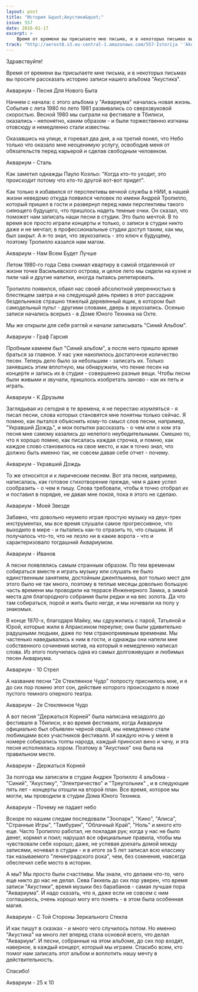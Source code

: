 ```yaml
---
layout: post
title: "История &quot;Акустики&quot;"
issue: 557
date: 2016-01-17
excerpt: >
    Время от времени вы присылаете мне письма, и в некоторых письмах вы просите рассказать историю записи нашего альбома "Акустика".
track: "http://aerost8.s3.eu-central-1.amazonaws.com/557-Istorija ''Akustiki''.mp3"
---
```


Здравствуйте!

Время от времени вы присылаете мне письма, и в некоторых письмах вы просите рассказать историю записи нашего альбома "Акустика".

Аквариум - Песня Для Нового Быта

Начнем с начала: с этого альбома у "Аквариума" началась новая жизнь. События с лета 1980 по лето 1981 развивались со сверхзвуковой скоростью. Весной 1980 мы сыграли на фестивале в Тбилиси, оказались - непонятно, каким образом - и были торжественно изгнаны отовсюду и немедленно стали известны.

Оказавшись на улице, я горевал два дня, а на третий понял, что Небо только что оказало мне неоценимую услугу, освободив меня от обязательств перед карьерой и сделав свободным человеком.

Аквариум - Сталь

Как заметил однажды Пауло Коэльо: "Когда кто-то уходит, это происходит потому что кто-то другой вот-вот придет".

Как только я избавился от перспективы вечной службы в НИИ, в нашей жизни неведомо откуда появился человек по имени Андрей Тропилло, который пришел в гости и развернул перед нами перспективы такого сияющего будущего, что пришлось надеть темные очки. Он сказал, что поможет нам записать наши песни в студии. Это было мечтой. В то время все просто играли концерты и только, о записи в студии никто даже и не мечтал; в профессиональные студии доступ таким, как мы, был закрыт. А я-то знал, что звукозапись - это ключ к будущему, поэтому Тропилло казался нам магом.

Аквариум - Нам Всем Будет Лучше

Летом 1980-го года Сева снимал квартиру в самой отдаленной от жизни точке Васильевского острова, и целое лето мы сидели на кухне и пили чай и другие напитки, иногда пытаясь репетировать.

Тропилло появился, обаял нас своей абсолютной уверенностью в блестящем завтра и на следующий день привез в этот рассадник бездельников страшно тяжелый деревянный ящик, в котором был самодельный пульт - другими словами, дверь в звукозапись. Осенью записи начались всерьез - в Доме Юного Техника на Охте.

Мы же открыли для себя рэггей и начали записывать "Синий Альбом".

Аквариум - Граф Гарсия

Пробным камнем был "Синий альбом", а после него пришло время браться за главное. У нас уже накопилось достаточное количество песен. Теперь дело было за небольшим - записать их. Только занявшись этим вплотную, мы обнаружили, что пение песен на концерте и запись их в студии - совершенно разные вещи. Чтобы песни были живыми и звучали, пришлось изобретать заново - как их петь и играть.

Аквариум - К Друзьям

Заглядывая из сегодня в те времена, я не перестаю изумляться - я писал песни, слова которых становятся мне понятны только сейчас. Я помню, как пытался объяснить кому-то смысл слов песни, например, "Укравший Дождь", и мои попытки рассказать - о чем или о ком эта песня мне самому казались до нелепого неубедительными. Смешно то, что я хорошо помню, как писалась каждая строчка, и помню, как каждое слово становилось на свое место, и как я точно знал, что должно быть именно так, не совсем давая себе отчет - почему.

Аквариум - Укравший Дождь

То же относится и к лирическим песням. Вот эта песня, например, написалась, как готовое стихотворение прежде, чем я даже успел сообразить - о чем я пишу. Слова требовали, чтобы я точно отобрал их и поставил в порядке, не давая мне покоя, пока я этого не сделаю.

Аквариум - Моей Звезде

Забавно, что довольно неумело играя простую музыку на двух-трех инструментах, мы все время слушали самое прогрессивное, что выходило в мире - и пытались как-то отразить то, что слышим. И получалось что-то, что не лезло ни в какие ворота - что и характеризовало тогдашний Аквариумом.

Аквариум - Иванов

А песни появлялись самым странным образом. По тем временам собираться вместе и играть музыку или слушать ее было единственным занятием, достойным джентльмена, вот только мест для этого было не так много, поэтому в теплые месяцы довольно большую часть времени мы проводили на террасе Инженерного Замка, а зимой места для благородного собрания были редки и на вес золота. Да что там собираться, порой и жить было негде, и мы ночевали на полу у знакомых.

В конце 1970-х, благодаря Майку, мы сдружились с парой, Татьяной и Юрой, которые жили в Апраксином переулке; они были удивительно радушными людьми, даже по тем страноприимным временам. Мы частенько наведывались к ним в гости, и однажды они напели мне собственного сочинения мотив, на который я немедленно написал слова. Из этого получилась одна из самых долгоживущих и любимых песен Аквариума.

Аквариум - 10 Стрел

А название песни "2е Стеклянное Чудо" попросту приснилось мне, и я до сих пор помню этот сон, действие которого происходило в ложе пустого темного оперного театра.

Аквариум - 2е Стеклянное Чудо

А вот песня "Держаться Корней" была написана незадолго до фестиваля в Тбилиси, и во время фестиваля, когда Аквариум официально был объявлен черной овцой, мы немедленно стали любимцами всех участников фестиваля. И каждую ночь у меня в номере собирались толпы народа, каждый приносил вино и чачу, и эта песня исполнялась хором. Поэтому в "Акустике" она была на правильном месте.

Аквариум - Держаться Корней

За полгода мы записали в студии Андрея Тропилло 4 альбома - "Синий", "Акустику", "Электричество" и "Треугольник" , и в следующие пять лет - концерты отошли на второй план. Все время, которое мы могли, мы проводили в студии Дома Юного Техника.

Аквариум - Почему не падает небо

Вскоре по нашим следам последовали "Зоопарк", "Кино", "Алиса", "Странные Игры", "Тамбурин", "Облачный Край", "Ноль" и много кто еще. Часто Тропилло работал, не покладая рук; когда у нас не было денег, кормил и поил; нарушал все официальные правила, чтобы мы чувствовали себя хорошо; даже, не успевая доехать домой между записями, ночевал в студии - и в итоге за 5 лет записал всю классику так называемого "ленинградского рока", чем, без сомнения, навсегда обеспечил себе место в истории.

А мы? Мы просто были счастливы. Мы знали, что делаем что-то, чего еще никто до нас не делал. Сева Гаккель до сих пор уверен, что время записи "Акустики", время музыки без барабанов - самая лучшая пора "Аквариума". И надо сказать, что я, даже если не совсем с ним соглашаюсь, очень хорошо могу его понять - в этом была особенная магия.

Аквариум - С Той Стороны Зеркального Стекла

И как пишут в сказках - и много чего случилось потом. Но именно "Акустика" на много лет вперед стала основой всего, что делал "Аквариум". И песни, собранные на этом альбоме, до сих пор входят, наверное, в каждый концерт, который мы играем. Спасибо всем, кто помог нам записать этот альбом и воплотить нашу мечту в действительность.

Спасибо!

Аквариум - 25 к 10
